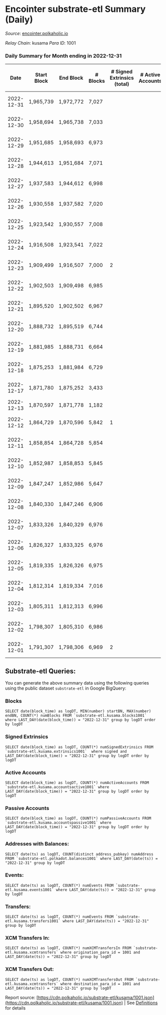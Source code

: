# Encointer substrate-etl Summary (Daily)

_Source_: [encointer.polkaholic.io](https://encointer.polkaholic.io)

*Relay Chain*: kusama
*Para ID*: 1001



### Daily Summary for Month ending in 2022-12-31


| Date | Start Block | End Block | # Blocks | # Signed Extrinsics (total) | # Active Accounts | # Passive | # New | # Addresses with Balances | # Events | # Transfers | # XCM Transfers In | # XCM Transfers Out | Issues | 
| ---- | ----------- | --------- | -------- | --------------------------- | ----------------- | --------- | ----- | ------------------------- | -------- | ----------- | ------------------ | ------------------- | ------ |
| 2022-12-31 | 1,965,739 | 1,972,772 | 7,027 |  |  |  |  | 863 | 14,057 |   |   |   | 7 missing (0.10%) |
| 2022-12-30 | 1,958,694 | 1,965,738 | 7,033 |  |  |  |  | 863 | 14,066 |   |   |   | 12 missing (0.17%) |
| 2022-12-29 | 1,951,685 | 1,958,693 | 6,973 |  |  |  |  | 863 | 13,947 |   |   |   | 36 missing (0.51%) |
| 2022-12-28 | 1,944,613 | 1,951,684 | 7,071 |  |  |  |  | 862 | 14,145 |   |   |   | 1 missing (0.01%) |
| 2022-12-27 | 1,937,583 | 1,944,612 | 6,998 |  |  |  |  | 862 | 13,999 |   |   |   | 32 missing (0.46%) |
| 2022-12-26 | 1,930,558 | 1,937,582 | 7,020 |  |  |  |  | 862 | 14,040 |   |   |   | 5 missing (0.07%) |
| 2022-12-25 | 1,923,542 | 1,930,557 | 7,008 |  |  |  |  | 862 | 14,016 |   |   |   | 8 missing (0.11%) |
| 2022-12-24 | 1,916,508 | 1,923,541 | 7,022 |  |  |  |  | 859 | 14,044 |   |   |   | 12 missing (0.17%) |
| 2022-12-23 | 1,909,499 | 1,916,507 | 7,000 | 2 |  |  |  | 859 | 14,008 | 1 ($12.61) |   |   | 9 missing (0.13%) |
| 2022-12-22 | 1,902,503 | 1,909,498 | 6,985 |  |  |  |  | 858 | 13,974 |   |   |   | 11 missing (0.16%) |
| 2022-12-21 | 1,895,520 | 1,902,502 | 6,967 |  |  |  |  | 858 | 13,940 |   |   |   | 16 missing (0.23%) |
| 2022-12-20 | 1,888,732 | 1,895,519 | 6,744 |  |  |  |  | 858 | 13,488 |   |   |   | 44 missing (0.65%) |
| 2022-12-19 | 1,881,985 | 1,888,731 | 6,664 |  |  |  |  | 855 | 13,329 |   |   |   | 83 missing (1.23%) |
| 2022-12-18 | 1,875,253 | 1,881,984 | 6,729 |  |  |  |  | 853 | 13,461 |   |   |   | 3 missing (0.04%) |
| 2022-12-17 | 1,871,780 | 1,875,252 | 3,433 |  |  |  |  | 852 | 6,866 |   |   |   | 40 missing (1.15%) |
| 2022-12-13 | 1,870,597 | 1,871,778 | 1,182 |  |  |  |  | 846 | 2,364 |   |   |   |  |
| 2022-12-12 | 1,864,729 | 1,870,596 | 5,842 | 1 |  |  |  | 846 | 11,698 |   | 2 ($5.74) | 1 ($4.60) | 26 missing (0.44%) |
| 2022-12-11 | 1,858,854 | 1,864,728 | 5,854 |  |  |  |  |  | 11,711 |   |   |   | 21 missing (0.36%) |
| 2022-12-10 | 1,852,987 | 1,858,853 | 5,845 |  |  |  |  | 843 | 11,693 |   |   |   | 22 missing (0.38%) |
| 2022-12-09 | 1,847,247 | 1,852,986 | 5,647 |  |  |  |  |  | 11,295 |   |   |   | 93 missing (1.62%) |
| 2022-12-08 | 1,840,330 | 1,847,246 | 6,906 |  |  |  |  | 842 | 13,815 |   |   |   | 11 missing (0.16%) |
| 2022-12-07 | 1,833,326 | 1,840,329 | 6,976 |  |  |  |  | 840 | 13,952 |   |   |   | 28 missing (0.40%) |
| 2022-12-06 | 1,826,327 | 1,833,325 | 6,976 |  |  |  |  | 837 | 13,952 |   |   |   | 23 missing (0.33%) |
| 2022-12-05 | 1,819,335 | 1,826,326 | 6,975 |  |  |  |  | 835 | 13,950 |   |   |   | 17 missing (0.24%) |
| 2022-12-04 | 1,812,314 | 1,819,334 | 7,016 |  |  |  |  | 832 | 14,035 |   |   |   | 5 missing (0.07%) |
| 2022-12-03 | 1,805,311 | 1,812,313 | 6,996 |  |  |  |  | 832 | 13,992 |   |   |   | 7 missing (0.10%) |
| 2022-12-02 | 1,798,307 | 1,805,310 | 6,986 |  |  |  |  | 831 | 13,972 |   |   |   | 18 missing (0.26%) |
| 2022-12-01 | 1,791,307 | 1,798,306 | 6,969 | 2 |  |  |  | 829 | 13,948 |   |   | 1 ($3.03) | 31 missing (0.44%) |

## Substrate-etl Queries:
You can generate the above summary data using the following queries using the public dataset `substrate-etl` in Google BigQuery:


### Blocks
```
SELECT date(block_time) as logDT, MIN(number) startBN, MAX(number) endBN, COUNT(*) numBlocks FROM `substrate-etl.kusama.blocks1001`  where LAST_DAY(date(block_time)) = "2022-12-31" group by logDT order by logDT
```


### Signed Extrinsics
```
SELECT date(block_time) as logDT, COUNT(*) numSignedExtrinsics FROM `substrate-etl.kusama.extrinsics1001`  where signed and LAST_DAY(date(block_time)) = "2022-12-31" group by logDT order by logDT
```


### Active Accounts
```
SELECT date(block_time) as logDT, COUNT(*) numActiveAccounts FROM `substrate-etl.kusama.accountsactive1001` where LAST_DAY(date(block_time)) = "2022-12-31" group by logDT order by logDT
```


### Passive Accounts
```
SELECT date(block_time) as logDT, COUNT(*) numPassiveAccounts FROM `substrate-etl.kusama.accountspassive1001` where LAST_DAY(date(block_time)) = "2022-12-31" group by logDT order by logDT
```


### Addresses with Balances:
```
SELECT date(ts) as logDT, COUNT(distinct address_pubkey) numAddress FROM `substrate-etl.polkadot.balances1001` where LAST_DAY(date(ts)) = "2022-12-31" group by logDT
```


### Events:
```
SELECT date(ts) as logDT, COUNT(*) numEvents FROM `substrate-etl.kusama.events1001` where LAST_DAY(date(ts)) = "2022-12-31" group by logDT
```


### Transfers:
```
SELECT date(ts) as logDT, COUNT(*) numEvents FROM `substrate-etl.kusama.transfers1001` where LAST_DAY(date(ts)) = "2022-12-31" group by logDT
```


### XCM Transfers In:
```
SELECT date(ts) as logDT, COUNT(*) numXCMTransfersIn FROM `substrate-etl.kusama.xcmtransfers` where origination_para_id = 1001 and LAST_DAY(date(ts)) = "2022-12-31" group by logDT
```


### XCM Transfers Out:
```
SELECT date(ts) as logDT, COUNT(*) numXCMTransfersOut FROM `substrate-etl.kusama.xcmtransfers` where destination_para_id = 1001 and LAST_DAY(date(ts)) = "2022-12-31" group by logDT
```



Report source: [https://cdn.polkaholic.io/substrate-etl/kusama/1001.json](https://cdn.polkaholic.io/substrate-etl/kusama/1001.json) | See [Definitions](/DEFINITIONS.md) for details
